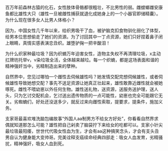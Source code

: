 百万年前森林古猿的化石，女性肢体骨骼都很粗壮，不比男性的弱。雌螳螂雌安康鱼都比雄性大只（雄性一旦被雌性捕获就退化成她身上的一个小器官即储精囊）。为什么现在很多女人比男人体格小？

因为，中国女性几千年以来，给织男吸干了血，被驴脑克扣食物驯化弱化了体型，给男本位思想偷走了她们的资源。为了讨回其中一丁点资源，她们只好捏着鼻子闭上眼睛，真情实感表演恋丑织。雄堕驴掬一把辛酸泪！

为什么织家种最垃圾？因为织蝻万年迫害女性，造物主失权不再清理垃圾，x主动扛牌坊托举v，v染垃圾全活，全体越来越垃。每一个织蝻，都是这场表面和谐的精神强奸当中，劣精制造出来的孽种。

自然界中，您见过哪怕一个雌性去伺候雄性吗？她发情交配完想伺候雄性，或者伺候雄性导致她想交配？事先不送足资源让她真正壮起来，雄性敢靠近雌性就会被她啄死。雌性不喂幼崽以外任何生物。雄性送礼物，送资源，送服务送护理，送人头，只为乞讨交配机会，乞讨送出遗传物质的一点可能性，幼崽也完全可能跟它无关。劣蜘蝻们，好处还没送多少，就反过来向雌性索取，提要求，提条件，施加义务。

支家哥最喜欢堆洗脑包编故事“外国人aa制男方不给女方好处”，你看看自然界求偶就知道那怎么可能？雄性把自己剁卖了脑袋拧下来给女的吃都可以。支家小针尖最垃圾最阳痿，世世代代吸女性血为生，才会有aa这种搞笑念头，才会有支头丑男自认为健身能大变帅哥。完美诠释支癌续命经典四部走：吸女人血发育，劣精骚扰，精神强奸，吸女人血到死。
